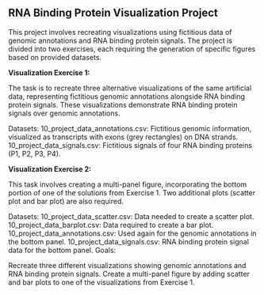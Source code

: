 ## RNA Binding Protein Visualization Project

This project involves recreating visualizations using fictitious data of genomic annotations and RNA binding protein signals. The project is divided into two exercises, each requiring the generation of specific figures based on provided datasets.

**Visualization Exercise 1:**

The task is to recreate three alternative visualizations of the same artificial data, representing fictitious genomic annotations alongside RNA binding protein signals. These visualizations demonstrate RNA binding protein signals over genomic annotations.

Datasets:
10_project_data_annotations.csv: Fictitious genomic information, visualized as transcripts with exons (grey rectangles) on DNA strands.
10_project_data_signals.csv: Fictitious signals of four RNA binding proteins (P1, P2, P3, P4).

**Visualization Exercise 2:**

This task involves creating a multi-panel figure, incorporating the bottom portion of one of the solutions from Exercise 1. Two additional plots (scatter plot and bar plot) are also required.

Datasets:
10_project_data_scatter.csv: Data needed to create a scatter plot.
10_project_data_barplot.csv: Data required to create a bar plot.
10_project_data_annotations.csv: Used again for the genomic annotations in the bottom panel.
10_project_data_signals.csv: RNA binding protein signal data for the bottom panel.
Goals:

Recreate three different visualizations showing genomic annotations and RNA binding protein signals.
Create a multi-panel figure by adding scatter and bar plots to one of the visualizations from Exercise 1.
